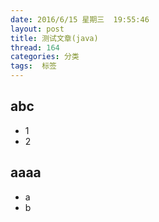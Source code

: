 ```yaml
---
date: 2016/6/15 星期三  19:55:46
layout: post
title: 测试文章(java)
thread: 164
categories: 分类
tags:  标签
---
```


abc
------

- 1
- 2

aaaa
------
- a
- b